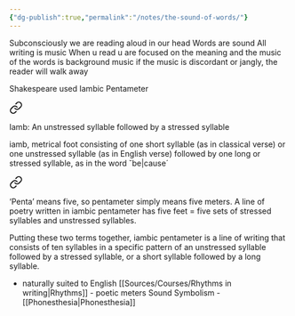 ```yaml
---
{"dg-publish":true,"permalink":"/notes/the-sound-of-words/"}
---
```


Subconsciously we are reading aloud in our head 
Words are sound 
All writing is music
When u read u are focused on the meaning and the music of the words is background music
if the music is discordant or jangly, the reader will walk away

 Shakespeare used Iambic Pentameter 

<div class="transclusion internal-embed is-loaded"><a class="markdown-embed-link" href="/notes/iamb/" aria-label="Open link"><svg xmlns="http://www.w3.org/2000/svg" width="24" height="24" viewBox="0 0 24 24" fill="none" stroke="currentColor" stroke-width="2" stroke-linecap="round" stroke-linejoin="round" class="svg-icon lucide-link"><path d="M10 13a5 5 0 0 0 7.54.54l3-3a5 5 0 0 0-7.07-7.07l-1.72 1.71"></path><path d="M14 11a5 5 0 0 0-7.54-.54l-3 3a5 5 0 0 0 7.07 7.07l1.71-1.71"></path></svg></a><div class="markdown-embed">




Iamb: An unstressed syllable followed by a stressed syllable

iamb, metrical foot consisting of one short syllable (as in classical verse) or one unstressed syllable (as in English verse) followed by one long or stressed syllable, as in the word ˘be|cause´

</div></div>
 
<div class="transclusion internal-embed is-loaded"><a class="markdown-embed-link" href="/notes/pentameter/" aria-label="Open link"><svg xmlns="http://www.w3.org/2000/svg" width="24" height="24" viewBox="0 0 24 24" fill="none" stroke="currentColor" stroke-width="2" stroke-linecap="round" stroke-linejoin="round" class="svg-icon lucide-link"><path d="M10 13a5 5 0 0 0 7.54.54l3-3a5 5 0 0 0-7.07-7.07l-1.72 1.71"></path><path d="M14 11a5 5 0 0 0-7.54-.54l-3 3a5 5 0 0 0 7.07 7.07l1.71-1.71"></path></svg></a><div class="markdown-embed">




‘Penta’ means five, so pentameter simply means five meters. A line of poetry written in iambic pentameter has five feet = five sets of stressed syllables and unstressed syllables.

</div></div>

 Putting these two terms together, iambic pentameter is a line of writing that consists of ten syllables in a specific pattern of an unstressed syllable followed by a stressed syllable, or a short syllable followed by a long syllable.
- naturally suited to English 
 [[Sources/Courses/Rhythms in writing\|Rhythms]] - poetic meters
 Sound Symbolism - [[Phonesthesia\|Phonesthesia]]
 